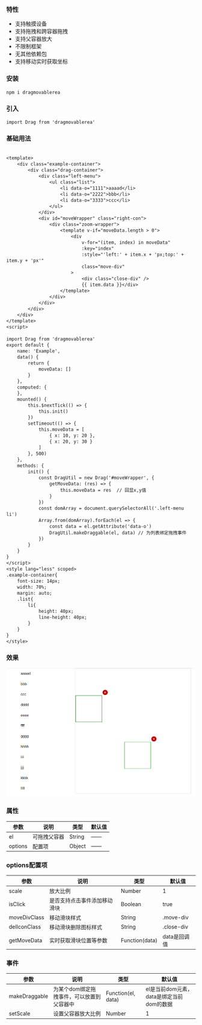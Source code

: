 
### 特性

* 支持触摸设备
* 支持拖拽和跨容器拖拽
* 支持父容器放大
* 不限制框架
* 无其他依赖包
* 支持移动实时获取坐标

### 安装
```
npm i dragmovablerea
```
### 引入
```
import Drag from 'dragmovablerea'
```
### 基础用法
```

<template>
    <div class="example-container">
        <div class="drag-container">
            <div class="left-menu">
                <ul class="list">
                    <li data-o="1111">aaaad</li>
                    <li data-o="2222">bbb</li>
                    <li data-o="3333">ccc</li>
                </ul>
            </div>
            <div id="moveWrapper" class="right-con">
                <div class="zoom-wrapper">
                    <template v-if="moveData.length > 0">
                        <div
                            v-for="(item, index) in moveData"
                            :key="index"
                            :style="'left:' + item.x + 'px;top:' + item.y + 'px'"
                            class="move-div"
                        >
                            <div class="close-div" />
                            {{ item.data }}</div>
                    </template>
                </div>
            </div>
        </div>
    </div>
</template>
<script>

import Drag from 'dragmovablerea'
export default {
    name: 'Example',
    data() {
        return {
            moveData: []
        }
    },
    computed: {
    },
    mounted() {
        this.$nextTick(() => {
            this.init()
        })
        setTimeout(() => {
            this.moveData = [
                { x: 10, y: 20 },
                { x: 20, y: 30 }
            ]
        }, 500)
    },
    methods: {
        init() {
            const DragUtil = new Drag('#moveWrapper', {
                getMoveData: (res) => {
                    this.moveData = res  // 回显x,y值
                }
            })
            const domArray = document.querySelectorAll('.left-menu li')
            Array.from(domArray).forEach(el => {
                const data = el.getAttribute('data-o')
                DragUtil.makeDraggable(el, data) // 为列表绑定拖拽事件
            })
        }
    }
}
</script>
<style lang="less" scoped>
.example-container{
    font-size: 14px;
    width: 70%;
    margin: auto;
    .list{
        li{
            height: 40px;
            line-height: 40px;
        }
    }
}
</style>

```
### 效果
![image](https://github.com/xu331100/DragMovablerea/blob/master/move.gif)


### 属性

| 参数 | 说明 | 类型 | 默认值 |
| --- | --- | --- | --- |
| el |  可拖拽父容器| String |——  |
| options |  配置项|  Object |—— |

### options配置项

| 参数 | 说明 | 类型 | 默认值 |
| --- | --- | --- | --- |
| scale | 放大比例| Number |1  |
| isClick | 是否支持点击事件添加移动滑块  | Boolean |true  |
| moveDivClass | 移动滑块样式| String |.move-div  |
| delIconClass | 移动滑块删除图标样式| String |.close-div  |
| getMoveData | 实时获取滑块位置等参数| Function(data) |data是回调值   |

### 事件

| 参数 | 说明 | 类型 | 默认值 |
| --- | --- | --- | --- |
| makeDraggable | 为某个dom绑定拖拽事件，可以放置到父容器中 | Function(el, data) |el是当前dom元素，data是绑定当前dom的数据  |
| setScale |  设置父容器放大比例| Number | 1 |
